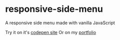 # responsive-side-menu
A responsive side menu made with vanilla JavaScript

Try it on it's [codepen site](https://codepen.io/marcsanchezg/pen/ZEQKdoW) Or on my [portfolio](https://www.marcsanchezg.com)
